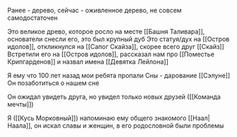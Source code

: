 Ранее - дерево, сейчас - оживленное дерево, не совсем самодостаточен 

Это великое древо, которое росло на месте [[Башня Таливара]], основатели снесли его, это был крупный дуб
Это статуя/дух на [[Остров идолов]], откликнулся на [[Сапог Скайза]], скорее всего друг [[Скайз]]
Встретили его на [[Остров идолов]], рассказал нам про [[Поместье Крипгарденов]] и назвал имена [[Девятка Лейлона]]

Я ему что 100 лет назад мои ребята пропали
Сны - дарование [[Сэлуне]]
Он позаботиться о нашем сне

Он ожидал увидеть друга, но увидел только новых друзей ([[Команда мечты]])

Я ([[Кусь Морковный]]) напоминаю ему общего знакомого [[Наал|Наала]], он искал славы и женщин, в его родословной были проблемы